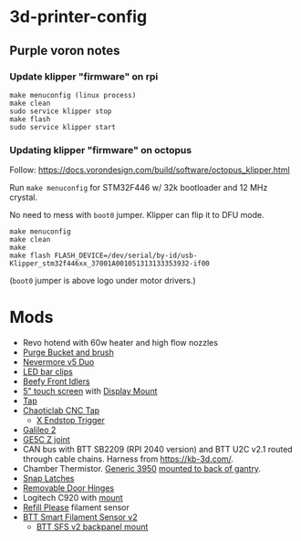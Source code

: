 # 3d-printer-config

## Purple voron notes

### Update klipper "firmware" on rpi

```
make menuconfig (linux process)
make clean
sudo service klipper stop
make flash
sudo service klipper start
```

### Updating klipper "firmware" on octopus

Follow: https://docs.vorondesign.com/build/software/octopus_klipper.html

Run `make menuconfig` for STM32F446 w/ 32k bootloader and 12 MHz crystal.

No need to mess with `boot0` jumper. Klipper can flip it to DFU mode.

```
make menuconfig
make clean
make
make flash FLASH_DEVICE=/dev/serial/by-id/usb-Klipper_stm32f446xx_37001A001051313133353932-if00
```

(`boot0` jumper is above logo under motor drivers.)

# Mods

- Revo hotend with 60w heater and high flow nozzles
- [Purge Bucket and
  brush](https://github.com/VoronDesign/VoronUsers/tree/main/orphaned_mods/edwardyeeks/Decontaminator_Purge_Bucket_%26_Nozzle_Scrubber)
- [Nevermore v5 Duo](https://github.com/nevermore3d/Nevermore_Micro)
- [LED bar
  clips](https://github.com/VoronDesign/VoronUsers/tree/main/printer_mods/eddie/LED_Bar_Clip)
- [Beefy Front Idlers](https://github.com/clee/VoronBFI)
- [5" touch
  screen](https://www.fabreeko.com/products/raspberry-pi-5-inch-touch-screen-ips-800x480-by-fysetc)
  with [Display
  Mount](https://github.com/VoronDesign/VoronUsers/tree/main/printer_mods/Tircown/Display_mount_5inch)
- [Tap](https://github.com/VoronDesign/Voron-Tap)
- [Chaoticlab CNC Tap](https://www.chaoticlab.com/products/cnc-voron-tap)
  - [X Endstop Trigger](https://www.printables.com/model/703550-chaotic-labs-cnc-tap-v2-x-endstop-trigger)
- [Galileo 2](https://github.com/JaredC01/Galileo2)
- [GE5C Z
  joint](https://github.com/VoronDesign/VoronUsers/tree/main/printer_mods/hartk1213/Voron2.4_GE5C)
- CAN bus with BTT SB2209 (RPI 2040 version) and BTT U2C v2.1 routed through
  cable chains. Harness from https://kb-3d.com/.
- Chamber Thermistor. [Generic
  3950](https://www.amazon.com/gp/product/B07D9LSKWK/ref=ppx_yo_dt_b_search_asin_title?ie=UTF8&psc=1)
  [mounted to back of
  gantry](https://github.com/VoronDesign/VoronUsers/tree/main/printer_mods/samwiseg0/extrusion_thermistor_mount).
- [Snap
  Latches](https://github.com/VoronDesign/VoronUsers/tree/main/printer_mods/richardjm/snap-latch-2020)
- [Removable Door
  Hinges](https://github.com/VoronDesign/VoronUsers/tree/main/printer_mods/ElPoPo/RemovableDoors)
- Logitech C920 with
  [mount](https://github.com/VoronDesign/VoronUsers/tree/main/printer_mods/PsychoShaft/C92X_PsycHoShafts_Mount)
- [Refill
  Please](https://github.com/VoronDesign/VoronUsers/tree/main/printer_mods/JD/RefillPlease)
  filament sensor
- [BTT Smart Filament Sensor
  v2](https://biqu.equipment/products/btt-sfs-v2-0-smart-filament-sensor)
  - [BTT SFS v2 backpanel
    mount](https://www.printables.com/model/566269-btt-sfs-smart-filament-sensor-v20-voron-backpanel-)
